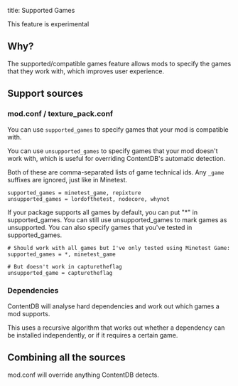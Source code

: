 title: Supported Games

<p class="alert alert-warning">
    This feature is experimental
</p>

## Why?

The supported/compatible games feature allows mods to specify the games that they work with, which improves
user experience.


## Support sources

### mod.conf / texture_pack.conf

You can use `supported_games` to specify games that your mod is compatible with.

You can use `unsupported_games` to specify games that your mod doesn't work with, which is useful for overriding
ContentDB's automatic detection.

Both of these are comma-separated lists of game technical ids. Any `_game` suffixes are ignored, just like in Minetest.

    supported_games = minetest_game, repixture
    unsupported_games = lordofthetest, nodecore, whynot

If your package supports all games by default, you can put "*" in supported_games.
You can still use unsupported_games to mark games as unsupported.
You can also specify games that you've tested in supported_games.

    # Should work with all games but I've only tested using Minetest Game:
    supported_games = *, minetest_game

    # But doesn't work in capturetheflag
    unsupported_game = capturetheflag

### Dependencies

ContentDB will analyse hard dependencies and work out which games a mod supports.

This uses a recursive algorithm that works out whether a dependency can be installed independently, or if it requires
a certain game.


## Combining all the sources

mod.conf will override anything ContentDB detects.
